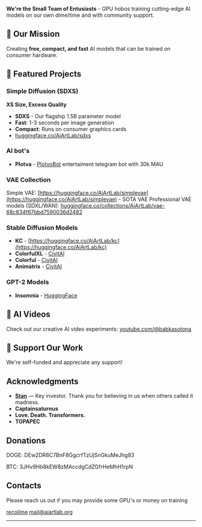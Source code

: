 
**We're the Small Team of Entusiasts** - GPU hobos training cutting-edge AI models on our own dime/time and with community support.

## 🎨 Our Mission
Creating **free, compact, and fast** AI models that can be trained on consumer hardware.

## 🚀 Featured Projects

### Simple Diffusion (SDXS)
**XS Size, Excess Quality**
- **SDXS** - Our flagship 1.5B parameter model
- **Fast**: 1-3 seconds per image generation
- **Compact**: Runs on consumer graphics cards
- [huggingface.co/AiArtLab/sdxs](https://huggingface.co/AiArtLab/sdxs)

### AI bot's
- **Plotva** - [PlotvoBot](https://t.me/PlotvoBot) entertaiment telegram bot with 30k MAU

### VAE Collection
Simple VAE:
[https://huggingface.co/AiArtLab/simplevae](https://huggingface.co/AiArtLab/simplevae) - SOTA VAE
Professional VAE models (SDXL/WAN):
[huggingface.co/collections/AiArtLab/vae-68c834f67bbd7590036d2482](https://huggingface.co/collections/AiArtLab/vae-68c834f67bbd7590036d2482)

### Stable Diffusion Models
- **KC** - [https://huggingface.co/AiArtLab/kc](https://huggingface.co/AiArtLab/kc)
- **ColorfulXL** - [CivitAI](https://civitai.com/models/185258/colorfulxl)
- **Colorful** - [CivitAI](https://civitai.com/models/7279/colorful)
- **Animatrix** - [CivitAI](https://civitai.com/models/21916/animatrix)

### GPT-2 Models
- **Insomnia** - [HuggingFace](https://huggingface.co/recoilme/insomnia_v1)

## 🎥 AI Videos
Check out our creative AI video experiments:
[youtube.com/@babkasotona](https://www.youtube.com/@babkasotona)

## 💝 Support Our Work
We're self-funded and appreciate any support!
## Acknowledgments
- **[Stan](https://t.me/Stangle)** — Key investor. Thank you for believing in us when others called it madness.
- **Captainsaturnus**
- **Love. Death. Transformers.**
- **TOPAPEC**

## Donations

DOGE: DEw2DR8C7BnF8GgcrfTzUjSnGkuMeJhg83

BTC: 3JHv9Hb8kEW8zMAccdgCdZGfrHeMhH1rpN

## Contacts
Please reach us out if you may provide some GPU's or money on training


[recoilme](https://t.me/recoilme)
[mail@aiartlab.org](mailto:mail@aiartlab.org)

---

